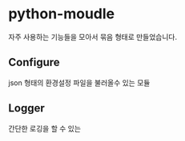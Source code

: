 # python-moudle

자주 사용하는 기능들을 모아서 묶음 형태로 만들었습니다.

## Configure
json 형태의 환경설정 파일을 불러올수 있는 모듈

## Logger
간단한 로깅을 할 수 있는 
